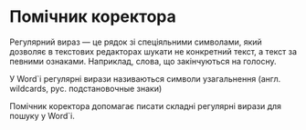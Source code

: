 # Помічник коректора

Регулярний вираз — це рядок зі спеціяльними символами, який дозволяє в текстових редакторах шукати не конкретний текст, а текст за певними ознаками. Наприклад, слова, що закінчуються на голосну.

У Word\`і регулярні вирази називаються символи узагальнення (англ. wildcards, рус. подстановочные знаки)

Помічник коректора допомагає писати складні регулярні вирази для пошуку у Word\`і.